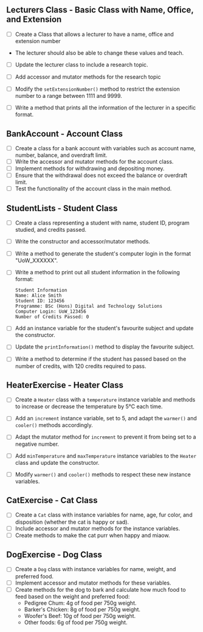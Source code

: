 ## Lecturers Class - Basic Class with Name, Office, and Extension

- [ ] Create a Class that allows a lecturer to have a name, office and extension number
- The lecturer should also be able to change these values and teach.
- [ ] Update the lecturer class to include a research topic.
- [ ] Add accessor and mutator methods for the research topic
- [ ] Modify the ``setExtensionNumber()`` method to restrict the extension number to a range between 1111 and 9999.
- [ ] Write a method that prints all the information of the lecturer in a specific format.


## BankAccount - Account Class

- [ ] Create a class for a bank account with variables such as account name, number, balance, and overdraft limit.
- [ ] Write the accessor and mutator methods for the account class.
- [ ] Implement methods for withdrawing and depositing money.
- [ ] Ensure that the withdrawal does not exceed the balance or overdraft limit.
- [ ] Test the functionality of the account class in the main method.

## StudentLists - Student Class

- [ ] Create a class representing a student with name, student ID, program studied, and credits passed.
- [ ] Write the constructor and accessor/mutator methods.

- [ ] Write a method to generate the student's computer login in the format "UoW_XXXXXX".

- [ ] Write a method to print out all student information in the following format:
    ```
    Student Information
    Name: Alice Smith
    Student ID: 123456
    Programme: BSc (Hons) Digital and Technology Solutions
    Computer Login: UoW_123456
    Number of Credits Passed: 0
    ```

- [ ] Add an instance variable for the student's favourite subject and update the constructor.
- [ ] Update the `printInformation()` method to display the favourite subject.

- [ ] Write a method to determine if the student has passed based on the number of credits, with 120 credits required to pass.

## HeaterExercise - Heater Class

- [ ] Create a `Heater` class with a `temperature` instance variable and methods to increase or decrease the temperature by 5°C each time.

- [ ] Add an `increment` instance variable, set to 5, and adapt the `warmer()` and `cooler()` methods accordingly.

- [ ] Adapt the mutator method for `increment` to prevent it from being set to a negative number.

- [ ] Add `minTemperature` and `maxTemperature` instance variables to the `Heater` class and update the constructor.
- [ ] Modify `warmer()` and `cooler()` methods to respect these new instance variables.

## CatExercise - Cat Class

- [ ] Create a `Cat` class with instance variables for name, age, fur color, and disposition (whether the cat is happy or sad).
- [ ] Include accessor and mutator methods for the instance variables.
- [ ] Create methods to make the cat purr when happy and miaow.

## DogExercise - Dog Class

- [ ] Create a `Dog` class with instance variables for name, weight, and preferred food.
- [ ] Implement accessor and mutator methods for these variables.
- [ ] Create methods for the dog to bark and calculate how much food to feed based on the weight and preferred food:
    - Pedigree Chum: 4g of food per 750g weight.
    - Barker's Chicken: 8g of food per 750g weight.
    - Woofer's Beef: 10g of food per 750g weight.
    - Other foods: 6g of food per 750g weight.

